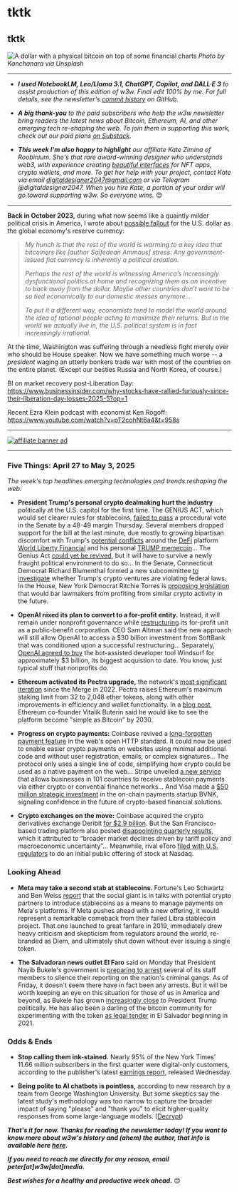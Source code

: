 # tktk
## tktk

![A dollar with a physical bitcoin on top of some financial charts](https://images.unsplash.com/photo-1629193383188-f883451295c5?q=80&w=3544&auto=format&fit=crop&ixlib=rb-4.1.0&ixid=M3wxMjA3fDB8MHxwaG90by1wYWdlfHx8fGVufDB8fHx8fA%3D%3D)
*Photo by Kanchanara via Unsplash*

<hr>

- _**I used NotebookLM, Leo/Llama 3.1, ChatGPT, Copilot, and DALL·E 3** to assist production of this edition of w3w. Final edit 100% by me. For full details, see the newsletter's [commit history](https://github.com/peteramckay/w3wnewsletter/commits) on GitHub._ <!-- Edit listed AIs as needed before final publication. -->

- _**A big thank-you** to the paid subscribers who help the w3w newsletter bring readers the latest news about Bitcoin, Ethereum, AI, and other emerging tech re-shaping the web. To join them in supporting this work, check out our paid plans [on Substack](https://w3wnews.substack.com/subscribe)._

- _**This week I'm also happy to highlight** our affiliate Kate Zimina of Roobinium. She's that rare award-winning designer who understands web3, with experience creating [beautiful interfaces](https://dribbble.com/roobinium) for NFT apps, crypto wallets, and more. To get her help with your project, contact Kate via email digitaldesigner2047@gmail.com or via Telegram @digitaldesigner2047. When you hire Kate, a portion of your order will go toward supporting w3w. So everyone wins._ 😊

<hr>

**Back in October 2023,** during what now seems like a quaintly milder political crisis in America, I wrote about [possible fallout](https://peteramckay.medium.com/yes-de-dollarization-is-a-real-risk-fd43f7954fd5) for the U.S. dollar as the global economy's reserve currency:

>*My hunch is that the rest of the world is warming to a key idea that bitcoiners like [author Saifedean Ammous] stress: Any government-issued fiat currency is inherently a political creation.*
>
>*Perhaps the rest of the world is witnessing America’s increasingly dysfunctional politics at home and recognizing them as an incentive to back away from the dollar. Maybe other countries don’t want to be so tied economically to our domestic messes anymore...*
>
>*To put it a different way, economists tend to model the world around the idea of rational people acting to maximize their returns. But in the world we actually live in, the U.S. political system is in fact increasingly irrational.*

At the time, Washington was suffering through a needless fight merely over who should be House speaker. Now we have something much worse -- a *president* waging an utterly bonkers trade war with most of the countries on the entire planet. (Except our besties Russia and North Korea, of course.)  

<!-- Wrap in week's market action. BTC and stock rallies, etc. -->

BI on market recovery post-Liberation Day: https://www.businessinsider.com/why-stocks-have-rallied-furiously-since-their-liberation-day-losses-2025-5?op=1

<!-- Long-term risks. Post-Liberation Day performance: -->

Recent Ezra Klein podcast with economist Ken Rogoff: https://www.youtube.com/watch?v=pT2cohNt6a4&t=958s <!-- Primo quotes ~30 mins and ~38 mins in -->


<!-- Additional string...


- Simultaneous decline in U.S. stocks, Treasury bond prices, and the dollar in April '25. <!-- Need numbers to illustrate this.

- AFP story on 11 April on USD hitting 3-yr low vs EUR: https://sg.news.yahoo.com/trumps-trade-whiplash-sends-dollar-122924953.html

- JPM research note on 11 April: https://privatebank.jpmorgan.com/eur/en/insights/markets-and-investing/tmt/dollar-diversification-why-now | Followup on 22 April: https://privatebank.jpmorgan.com/nam/en/insights/markets-and-investing/market-thoughts/market-thoughts-the-dollar-frowns

- Coinbase analysts warn of a potential "crypto winter" due to the ongoing trade war: https://decrypt.co/315089/bitcoin-steadies-but-coinbase-analyst-sees-crypto-winter-tariffs

- FT story: https://www.ft.com/content/8a71dceb-806f-4681-80f9-416aa4c366ca

- The dollar isn't worth its weight in gold. https://www.cabotwealth.com/daily/precious-metals-investing/dollar-isnt-worth-its-weight-in-gold

- Update market indicators since Liberation Day: Dollar, BTC, 10-year, etc.

- Bitcoin's price surpassed $100,000 for the first time since February, buoyed by renewed investor optimism following a U.S.-U.K. trade agreement. ([source](https://decrypt.co/318527/bitcoin-price-100000-first-time-february))  <!-- Draft summary by ChatGPT

*From the w3w archives:*

- **13 Sept. 2020:** A hard look at Modern Monetary Theory and its potential to speed adoption of crypto as an alternative to devalued fiat. https://www.linkedin.com/pulse/crypto-vs-mmt-competing-visions-how-money-should-work-peter-mckay/

- **8 Oct. 2023:** "Yes, de-dollarization is a real threat." https://github.com/peteramckay/w3wnewsletter/blob/master/2023/2023-10-08.md

- **15 Oct. 2023:** "I used to think digital money is harder to understand than the old-fashioned kind, but that was wrong. It's just harder to take for granted as a feature of everyday life." Really, we should be asking the same hard questions of fiat that we ask of bitcoin. https://github.com/peteramckay/w3wnewsletter/blob/master/2023/2023-10-15.md

- **14 April 2024:** Jamie Dimon gives an assessment of the US economy and inflation risk that, uncharacteristically, sounds a lot like the one on offer from bitcoiners. https://github.com/peteramckay/w3wnewsletter/blob/master/2024/2024-04-14.md -->

 <hr>

 [![affiliate banner ad](https://w3w.news/img/affiliate-kz-letter.png)](
 https://dribbble.com/roobinium)

 <hr>

### Five Things: April 27 to May 3, 2025

*The week's top headlines emerging technologies and trends reshaping the web:*

- **President Trump's personal crypto dealmaking hurt the industry** politically at the U.S. capitol for the first time. The GENIUS ACT, which would set clearer rules for stablecoins, [failed to pass](https://www.axios.com/2025/05/08/senate-vote-stablecoint-crypto-genius-act) a procedural vote in the Senate by a 48-49 margin Thursday. Several members dropped support for the bill at the last minute, due mostly to growing bipartisan discomfort with Trump's [potential conflicts](https://www.yahoo.com/news/crypto-bill-faces-senate-pushback-182307355.html) around the [DeFi](https://www.investopedia.com/decentralized-finance-defi-5113835) platform [World Liberty Financial](https://qz.com/trump-world-liberty-financial-corruption-meme-coin-1851779511) and his personal [TRUMP memecoin](https://mashable.com/article/donald-trump-cryptocurrency-memecoin-top-holders-foreign-exchanges)... The Genius Act [could yet be revived](https://www.coindesk.com/news-analysis/2025/05/10/state-of-crypto-mapping-out-the-senate-stablecoin-bills-next-steps), but it will have to survive a newly fraught political environment to do so... In the Senate, Connecticut Democrat Richard Blumenthal formed a new subcommittee [to investigate](https://decrypt.co/318358/democratic-senator-investigates-trumps-chilling-crypto-ventures) whether Trump's crypto ventures are violating federal laws. In the House, New York Democrat Ritchie Torres is [proposing legislation](https://www.theblock.co/post/353501/rep-torres-to-introduce-bill-banning-trump-lawmakers-from-cashing-in-on-memecoins-and-stablecoins) that would bar lawmakers from profiting from similar crypto activity in the future.

- **OpenAI nixed its plan to convert to a for-profit entity.** Instead, it will remain under nonprofit governance while [restructuring](https://www.wsj.com/tech/ai/openai-to-become-public-benefit-corporation-9e7896e0?st=QVaRQ6&reflink=desktopwebshare_permalink) its for-profit unit as a public-benefit corporation. CEO Sam Altman said the new approach will still allow OpenAI to access a $30 billion investment from SoftBank that was conditioned upon a successful restructuring... Separately, [OpenAI agreed to buy](https://finance.yahoo.com/news/openai-reaches-agreement-buy-startup-000054157.html) the bot-assisted developer tool Windsurf for approximately $3 billion, its biggest acquistion to date. You know, just typical stuff that nonprofits do.

- **Ethereum activated its Pectra upgrade,** the network's [most significant iteration](https://www.coindesk.com/tech/2025/05/07/ethereum-activates-pectra-upgrade-raising-max-stake-to-2048-eth) since the Merge in 2022. Pectra raises Ethereum's maximum staking limit from 32 to 2,048 ether tokens, along with other improvements in efficiency and wallet functionality. In a [blog post](https://vitalik.eth.limo/general/2025/05/03/simplel1.html), Ethereum co-founder Vitalik Buterin said he would like to see the platform become "simple as Bitcoin" by 2030.

- **Progress on crypto payments:** Coinbase revived a [long-forgotten payment feature](https://decrypt.co/318467/coinbase-breathes-new-lift-into-long-forgotten-web-payment-code) in the web's open HTTP standard. It could now be used to enable easier crypto payments on websites using minimal additional code and without user registration, emails, or complex signatures...
The protocol only uses a single line of code, simplifying how crypto could be used as a native payment on the web... Stripe unveiled [a new service](https://www.theblock.co/post/353605/stripe-unveils-new-stablecoin-feature-following-1-1-billion-bridge-acquisition) that allows businesses in 101 countries to receive stablecoin payments via either crypto or convential finance networks... And Visa made a [$50 million strategic investment](https://www.coindesk.com/business/2025/05/07/visa-doubles-down-on-stablecoins-with-investment-in-blockchain-payments-firm-bvnk) in the on-chain payments startup BVNK, signaling confidence in the future of crypto-based financial solutions.

- **Crypto exchanges on the move:** Coinbase acquired the crypto derivatives exchange Deribit [for $2.9 billion](https://www.wsj.com/finance/currencies/coinbase-strikes-2-9-billion-deal-for-major-crypto-options-platform-a87ca4b3?st=PpmDxh&reflink=desktopwebshare_permalink). But the San Francisco-based trading platform also posted [disappointing quarterly results](https://www.marketwatch.com/story/coinbase-expects-lower-subscription-revenue-and-a-lot-more-went-wrong-for-the-crypto-exchange-3ebd9259), which it attributed to “broader market declines driven by tariff policy and macroeconomic uncertainty”... Meanwhile, rival eToro [filed with U.S. regulators](https://www.reuters.com/markets/deals/israels-etoro-targets-4-billion-valuation-us-ipo-2025-05-05) to do an initial public offering of stock at Nasdaq.  

### Looking Ahead

- **Meta may take a second stab at stablecoins.** Fortune's Leo Schwartz and Ben Weiss [report](https://fortune.com/crypto/2025/05/08/meta-stablecoins-exploration-usdc-circle-diem-libra/) that the social giant is in talks with potential crypto partners to introduce stablecoins as a means to manage payments on Meta's platforms. If Meta pushes ahead with a new offering, it would represent a remarkable comeback from their failed Libra stablecoin project. That one launched to great fanfare in 2019, immediately drew heavy criticism and skepticism from regulators around the world, re-branded as Diem, and ultimately shut down without ever issuing a single token.

- **The Salvadoran news outlet El Faro** said on Monday that President Nayib Bukele's government is [preparing to arrest](https://beta.elfaro.net/en/el-salvador-en/el-faro-denounces-possible-arrest-warrants-for-at-least-seven-staff-members-in-el-salvador) several of its staff members to silence their reporting on the nation's criminal gangs. As of Friday, it doesn't seem there have in fact been any arrests. But it will be worth keeping an eye on this situation for those of us in America and beyond, as Bukele has grown [increasingly close](https://elfaro.net/en/202515/el_salvador/27826/El-Faro-Denounces-Possible-Arrest-Warrants-for-At-Least-Seven-Staff-Members-in-El-Salvador.htm) to President Trump politically. He has also been a darling of the bitcoin community for experimenting with the token [as legal tender](https://en.wikipedia.org/wiki/Bitcoin_in_El_Salvador) in El Salvador beginning in 2021.  

### Odds & Ends

- **Stop calling them ink-stained.** Nearly 95% of the New York Times' 11.66 million subscribers in the first quarter were digital-only customers, according to the publisher's latest [earnings report](https://nytco-assets.nytimes.com/2025/05/Q1-2025-Earnings-Release-Final-For-Distribution-EkMinJ5V.pdf), released Wednesday.

- **Being polite to AI chatbots is pointless,** according to new research by a team from George Washington University. But some skeptics say the latest study's methodology was too narrow to capture the broader impact of saying "please" and "thank you" to elicit higher-quality responses from some large-language models. ([Decrypt](https://decrypt.co/317176/polite-chatgpt-pointless-new-research))

_**That's it for now. Thanks for reading the newsletter today! If you want to know more about w3w's history and (ahem) the author, that info is available here [here](https://w3wnews.substack.com/about).**_

_**If you need to reach me directly for any reason, email peter[at]w3w[dot]media.**_

_**Best wishes for a healthy and productive week ahead.**_ 😊
